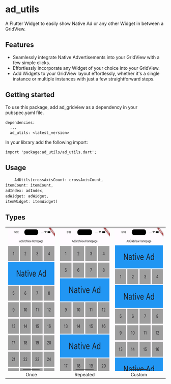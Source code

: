 # ad_utils

A Flutter Widget to easily show Native Ad or any other Widget in between a GridView.


## Features

- Seamlessly integrate Native Advertisements into your GridView with a few simple clicks.
- Effortlessly incorporate any Widget of your choice into your GridView.
- Add Widgets to your GridView layout effortlessly, whether it's a single instance or multiple instances with just a few straightforward steps.

## Getting started

To use this package, add ad_gridview as a dependency in your pubspec.yaml file.
```
dependencies:
  ...
  ad_utils: <latest_version>
```
In your library add the following import:
```
import 'package:ad_utils/ad_utils.dart';
```
## Usage

```dart
    AdUtils(crossAxisCount: crossAxisCount,
itemCount: itemCount,
adIndex: adIndex,
adWidget: adWidget,
itemWidget: itemWidget)
```

## **Types**

<table>
   <tr>
      <td align="center">
         <img src="https://raw.githubusercontent.com/RajNarola29/ad_gridview/main/image/example_1.png" width="100%" height="450px" />
         <br>
         Once
      </td>
      <td align="center">
         <img src="https://raw.githubusercontent.com/RajNarola29/ad_gridview/main/image/example_2.png" width="100%" height="450px" />
         <br>
         Repeated
      </td>
      <td align="center">
         <img src="https://raw.githubusercontent.com/RajNarola29/ad_gridview/main/image/example_3.png" width="100%" height="450px" />
         <br>
         Custom
      </td>
   </tr>
</table>
